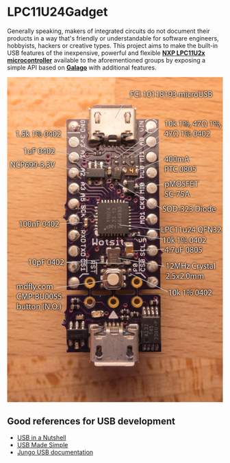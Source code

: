 # LPC11U24Gadget

Generally speaking, makers of integrated circuits do not document their products in a way
that's friendly or understandable for software engineers, hobbyists, hackers or creative
types.  This project aims to make the built-in USB features of the inexpensive, powerful
and flexible [**NXP LPC11U2x microcontroller**](http://www.nxp.com/products/microcontrollers/cortex_m0_m0/LPC11U24FHI33.html)
available to the aforementioned groups by exposing a simple API based on [**Galago**](http://github.com/OutbreakInc/Galago)
with additional features.


![LPC11U24Gadget](https://github.com/kuym/LPC11U24Gadget/blob/master/doc/DSC01025.jpg)


## Good references for USB development

* [USB in a Nutshell](http://www.beyondlogic.org/usbnutshell/usb1.shtml)
* [USB Made Simple](http://www.usbmadesimple.co.uk/index.html)
* [Jungo USB documentation](http://www.jungo.com/st/support/documentation/windriver/811/wdusb_man_mhtml/node55.html)

